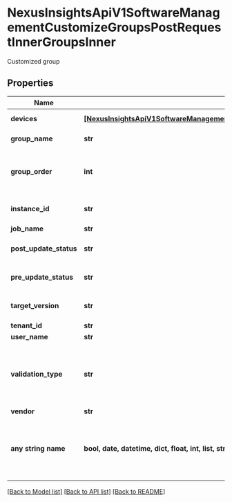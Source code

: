 # NexusInsightsApiV1SoftwareManagementCustomizeGroupsPostRequestInnerGroupsInner

Customized group

## Properties
Name | Type | Description | Notes
------------ | ------------- | ------------- | -------------
**devices** | [**[NexusInsightsApiV1SoftwareManagementCustomizeGroupsPostRequestInnerGroupsInnerDevicesInner]**](NexusInsightsApiV1SoftwareManagementCustomizeGroupsPostRequestInnerGroupsInnerDevicesInner.md) | List of devices | [optional] 
**group_name** | **str** | Group name | [optional] 
**group_order** | **int** | Order of groups in which they will be upgraded | [optional] 
**instance_id** | **str** | Internal identifier of the groups | [optional] 
**job_name** | **str** | Job name | [optional] 
**post_update_status** | **str** | Post upgrade status | [optional] 
**pre_update_status** | **str** | Prepare update status | [optional] 
**target_version** | **str** | Controller Version to upgrade to | [optional] 
**tenant_id** | **str** | Tenant Id | [optional] 
**user_name** | **str** | Username | [optional] 
**validation_type** | **str** | To identify and differentiate between controllers and switches | [optional] 
**vendor** | **str** | Vendor | [optional] 
**any string name** | **bool, date, datetime, dict, float, int, list, str, none_type** | any string name can be used but the value must be the correct type | [optional]

[[Back to Model list]](../README.md#documentation-for-models) [[Back to API list]](../README.md#documentation-for-api-endpoints) [[Back to README]](../README.md)



